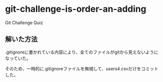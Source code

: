 # git-challenge-is-order-an-adding
Git Challenge Quiz

## 解いた方法
.gitignoreに書かれている内容により、全てのファイルがgitから見えないようになっていた。

そのため、一時的に.gitignoreファイルを無視して、users4.csvだけをコミットした。
